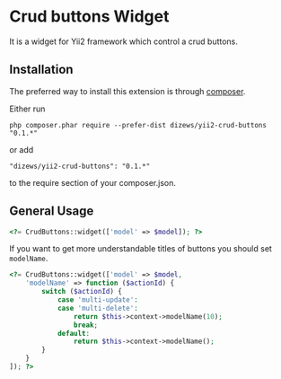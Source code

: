 Crud buttons Widget
===================

It is a widget for Yii2 framework which control a crud buttons.

Installation
------------

The preferred way to install this extension is through [composer](http://getcomposer.org/download/).

Either run

```
php composer.phar require --prefer-dist dizews/yii2-crud-buttons "0.1.*"
```

or add

```
"dizews/yii2-crud-buttons": "0.1.*"
```

to the require section of your composer.json.

General Usage
-------------

```php
<?= CrudButtons::widget(['model' => $model]); ?>
```

If you want to get more understandable titles of buttons you should set ```modelName```.

```php
<?= CrudButtons::widget(['model' => $model,
    'modelName' => function ($actionId) {
        switch ($actionId) {
            case 'multi-update':
            case 'multi-delete':
                return $this->context->modelName(10);
                break;
            default:
                return $this->context->modelName();
        }
    }
]); ?>
```
